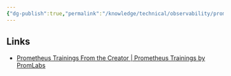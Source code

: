 ```yaml
---
{"dg-publish":true,"permalink":"/knowledge/technical/observability/prometheus/","dgPassFrontmatter":true}
---
```


## Links
- [Prometheus Trainings From the Creator | Prometheus Trainings by PromLabs](https://training.promlabs.com/trainings/)
